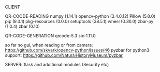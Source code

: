 CLIENT

QR-COODE-READING
numpy (1.14.1)
opencv-python (3.4.0.12)
Pillow (5.0.0)
pip (9.0.1)
pkg-resources (0.0.0)
setuptools (38.5.1)
wheel (0.30.0)
zbar-py (1.0.4)
zbar (0.10)

QR-CODE-GENERATION
qrcode-5.3
six-1.11.0


so far no gui, when reading qr from camera: https://github.com/skvark/opencv-python/issues/46
pyzbar for python3 support: https://github.com/NaturalHistoryMuseum/pyzbar

SERVER:
flask
and additional modules (Security etc)


